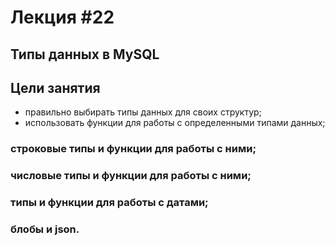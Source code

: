 # Лекция #22

## Типы данных в MySQL

## Цели занятия

* правильно выбирать типы данных для своих структур;
* использовать функции для работы с определенными типами данных;

### строковые типы и функции для работы с ними;
### числовые типы и функции для работы с ними;
### типы и функции для работы с датами;
### блобы и json.